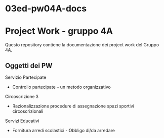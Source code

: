 # 03ed-pw04A-docs
# Project Work - gruppo 4A

Questo repository contiene la documentazione dei project work del Gruppo 4A. 

## Oggetti dei PW

Servizio Partecipate
- Controllo partecipate – un metodo organizzativo

Circoscrizione 3
- Razionalizzazione procedure di assegnazione spazi sportivi circoscrizionali

Servizi Educativi
- Fornitura arredi scolastici - Obbligo di/da arredare

